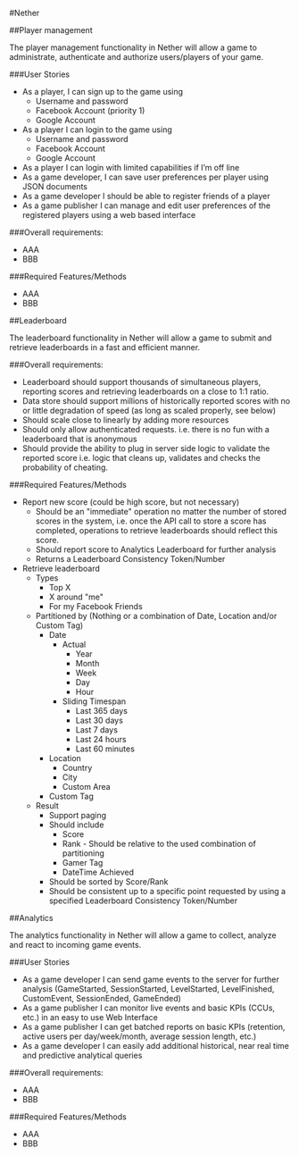#Nether


##Player management

The player management functionality in Nether will allow a game to administrate, authenticate and authorize users/players of your game.

###User Stories
* As a player, I can sign up to the game using
	* Username and password
	* Facebook Account (priority 1)
	* Google Account
* As a player I can login to the game using
	* Username and password
	* Facebook Account
	* Google Account
* As a player I can login with limited capabilities if I’m off line
* As a game developer, I can save user preferences per player using JSON documents
* As a game developer I should be able to register friends of a player
* As a game publisher I can manage and edit user preferences of the registered players using a web based interface


###Overall requirements:
* AAA
* BBB

###Required Features/Methods
* AAA
* BBB

##Leaderboard

The leaderboard functionality in Nether will allow a game to submit and retrieve leaderboards in a fast and efficient manner.

###Overall requirements:
* Leaderboard should support thousands of simultaneous players, reporting scores and retrieving leaderboards on a close to 1:1 ratio.
* Data store should support millions of historically reported scores with no or little degradation of speed (as long as scaled properly, see below)
* Should scale close to linearly by adding more resources
* Should only allow authenticated requests. i.e. there is no fun with a leaderboard that is anonymous
* Should provide the ability to plug in server side logic to validate the reported score i.e. logic that cleans up, validates and checks the probability of cheating.

###Required Features/Methods
* Report new score (could be high score, but not necessary)
	* Should be an "immediate" operation no matter the number of stored scores in the system, i.e. once the API call to store a score has completed, operations to retrieve leaderboards should reflect this score.
	* Should report score to Analytics Leaderboard for further analysis
	* Returns a Leaderboard Consistency Token/Number
* Retrieve leaderboard
	* Types
		* Top X
		* X around "me"
		* For my Facebook Friends
	* Partitioned by (Nothing or a combination of Date, Location and/or Custom Tag)
		* Date
			* Actual
				* Year
				* Month
				* Week
				* Day
				* Hour
			* Sliding Timespan
				* Last 365 days
				* Last 30 days
				* Last 7 days
				* Last 24 hours
				* Last 60 minutes
		* Location
			* Country
			* City
			* Custom Area
		* Custom Tag
	* Result
		* Support paging
		* Should include
			* Score
			* Rank - Should be relative to the used combination of partitioning
			* Gamer Tag
			* DateTime Achieved
		* Should be sorted by Score/Rank
		* Should be consistent up to a specific point requested by using a specified Leaderboard Consistency Token/Number

##Analytics

The analytics functionality in Nether will allow a game to collect, analyze and react to incoming game events.

###User Stories
* As a game developer I can send game events to the server for further analysis (GameStarted, SessionStarted, LevelStarted, LevelFinished, CustomEvent, SessionEnded, GameEnded)
* As a game publisher I can monitor live events and basic KPIs (CCUs, etc.) in an easy to use Web Interface
* As a game publisher I can get batched reports on basic KPIs (retention, active users per day/week/month, average session length, etc.)
* As a game developer I can easily add additional historical, near real time and predictive analytical queries

###Overall requirements:
* AAA
* BBB

###Required Features/Methods
* AAA
* BBB
